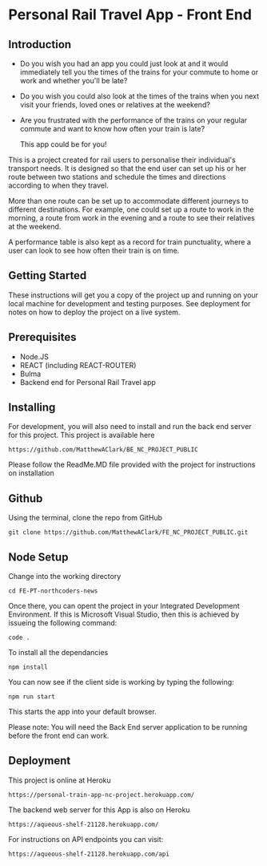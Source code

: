 # Personal Rail Travel App - Front End

## Introduction
* Do you wish you had an app you could just look at and it would immediately tell you the times of the trains for your commute to home or work and whether you'll be late? 
* Do you wish you could also look at the times of the trains when you next visit your friends, loved ones or relatives at the weekend?
* Are you frustrated with the performance of the trains on your regular commute and want to know how often your train is late?

    This app could be for you!

This is a project created for rail users to personalise their individual's transport needs. It is designed so that the end user can set up his or her route between two stations and schedule the times and directions according to when they travel.

More than one route can be set up to accommodate different journeys to different destinations. For example, one could set up a route to work in the morning, a route from work in the evening and a route to see their relatives at the weekend. 

A performance table is also kept as a record for train punctuality, where a user can look to see how often their train is on time. 

## Getting Started
These instructions will get you a copy of the project up and running on your local machine for development and testing purposes. See deployment for notes on how to deploy the project on a live system.
## Prerequisites
* Node.JS
* REACT (including REACT-ROUTER)
* Bulma
* Backend end for Personal Rail Travel app
## Installing
For development, you will also need to install and run the back end server for this project. This project is available here

```
https://github.com/MatthewAClark/BE_NC_PROJECT_PUBLIC
```

Please follow the ReadMe.MD file provided with the project for instructions on installation

## Github
Using the terminal, clone the repo from GitHub
```
git clone https://github.com/MatthewAClark/FE_NC_PROJECT_PUBLIC.git
```
## Node Setup
Change into the working directory
```
cd FE-PT-northcoders-news
```
Once there, you can opent the project in your Integrated Development Environment. If this is Microsoft Visual Studio, then this is achieved by issueing the following command:
```
code .
```
To install all the dependancies

```
npm install
```
You can now see if the client side is working by typing the following:

```
npm run start
```
This starts the app into your default browser.

Please note: You will need the Back End server application to be running before the front end can work.

## Deployment
This project is online at Heroku
```
https://personal-train-app-nc-project.herokuapp.com/
```
The backend web server for this App is also on Heroku

```
https://aqueous-shelf-21128.herokuapp.com/
```

For instructions on API endpoints you can visit:
```
https://aqueous-shelf-21128.herokuapp.com/api
```


